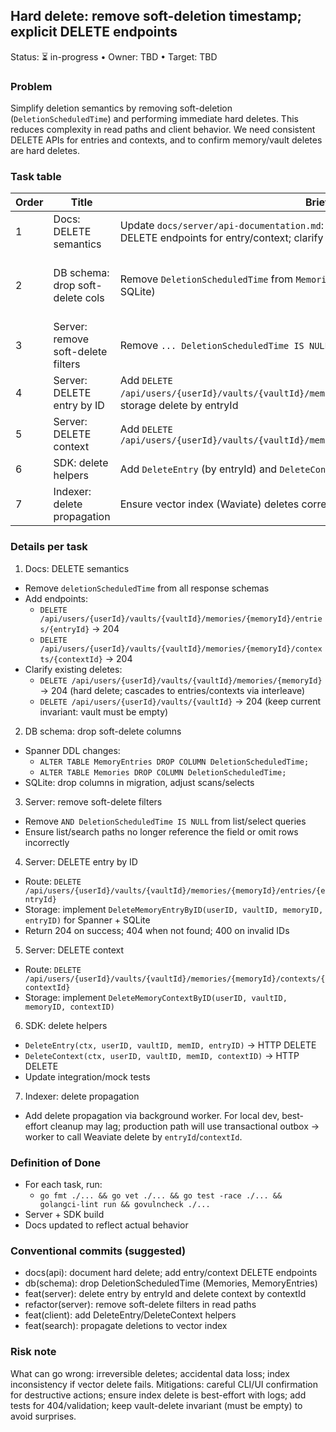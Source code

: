 ## Hard delete: remove soft-deletion timestamp; explicit DELETE endpoints

Status: ⏳ in-progress • Owner: TBD • Target: TBD

### Problem
Simplify deletion semantics by removing soft-deletion (`DeletionScheduledTime`) and performing immediate hard deletes. This reduces complexity in read paths and client behavior. We need consistent DELETE APIs for entries and contexts, and to confirm memory/vault deletes are hard deletes.

### Task table
| Order | Title | Brief | Status |
|---|---|---|---|
| 1 | Docs: DELETE semantics | Update `docs/server/api-documentation.md`: remove `deletionScheduledTime`; add DELETE endpoints for entry/context; clarify memory/vault deletes | ✅ done |
| 2 | DB schema: drop soft-delete cols | Remove `DeletionScheduledTime` from `Memories` and `MemoryEntries` (Spanner + SQLite) | ✅ done (no such cols present) |
| 3 | Server: remove soft-delete filters | Remove `... DeletionScheduledTime IS NULL` filters from queries | ✅ done (not present) |
| 4 | Server: DELETE entry by ID | Add `DELETE /api/users/{userId}/vaults/{vaultId}/memories/{memoryId}/entries/{entryId}`; storage delete by entryId | ✅ done |
| 5 | Server: DELETE context | Add `DELETE /api/users/{userId}/vaults/{vaultId}/memories/{memoryId}/contexts/{contextId}` | ✅ done |
| 6 | SDK: delete helpers | Add `DeleteEntry` (by entryId) and `DeleteContext` helpers; update tests | ✅ done |
| 7 | Indexer: delete propagation | Ensure vector index (Waviate) deletes corresponding objects on hard delete | 🔜 planned |

### Details per task

1) Docs: DELETE semantics
- Remove `deletionScheduledTime` from all response schemas
- Add endpoints:
  - `DELETE /api/users/{userId}/vaults/{vaultId}/memories/{memoryId}/entries/{entryId}` → 204
  - `DELETE /api/users/{userId}/vaults/{vaultId}/memories/{memoryId}/contexts/{contextId}` → 204
- Clarify existing deletes:
  - `DELETE /api/users/{userId}/vaults/{vaultId}/memories/{memoryId}` → 204 (hard delete; cascades to entries/contexts via interleave)
  - `DELETE /api/users/{userId}/vaults/{vaultId}` → 204 (keep current invariant: vault must be empty)

2) DB schema: drop soft-delete columns
- Spanner DDL changes:
  - `ALTER TABLE MemoryEntries DROP COLUMN DeletionScheduledTime;`
  - `ALTER TABLE Memories DROP COLUMN DeletionScheduledTime;`
- SQLite: drop columns in migration, adjust scans/selects

3) Server: remove soft-delete filters
- Remove `AND DeletionScheduledTime IS NULL` from list/select queries
- Ensure list/search paths no longer reference the field or omit rows incorrectly

4) Server: DELETE entry by ID
- Route: `DELETE /api/users/{userId}/vaults/{vaultId}/memories/{memoryId}/entries/{entryId}`
- Storage: implement `DeleteMemoryEntryByID(userID, vaultID, memoryID, entryID)` for Spanner + SQLite
- Return 204 on success; 404 when not found; 400 on invalid IDs

5) Server: DELETE context
- Route: `DELETE /api/users/{userId}/vaults/{vaultId}/memories/{memoryId}/contexts/{contextId}`
- Storage: implement `DeleteMemoryContextByID(userID, vaultID, memoryID, contextID)`

6) SDK: delete helpers
- `DeleteEntry(ctx, userID, vaultID, memID, entryID)` → HTTP DELETE
- `DeleteContext(ctx, userID, vaultID, memID, contextID)` → HTTP DELETE
- Update integration/mock tests

7) Indexer: delete propagation
- Add delete propagation via background worker. For local dev, best-effort cleanup may lag; production path will use transactional outbox → worker to call Weaviate delete by `entryId`/`contextId`.

### Definition of Done
- For each task, run:
  - `go fmt ./... && go vet ./... && go test -race ./... && golangci-lint run && govulncheck ./...`
- Server + SDK build
- Docs updated to reflect actual behavior

### Conventional commits (suggested)
- docs(api): document hard delete; add entry/context DELETE endpoints
- db(schema): drop DeletionScheduledTime (Memories, MemoryEntries)
- feat(server): delete entry by entryId and delete context by contextId
- refactor(server): remove soft-delete filters in read paths
- feat(client): add DeleteEntry/DeleteContext helpers
- feat(search): propagate deletions to vector index

### Risk note
What can go wrong: irreversible deletes; accidental data loss; index inconsistency if vector delete fails.
Mitigations: careful CLI/UI confirmation for destructive actions; ensure index delete is best-effort with logs; add tests for 404/validation; keep vault-delete invariant (must be empty) to avoid surprises.


